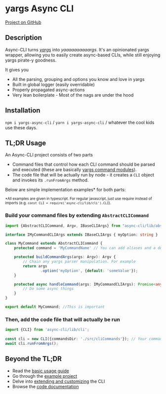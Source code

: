 # yargs Async CLI

[Project on GitHub](https://github.com/yaronassa/asyncCLI/)

## Description

Async-CLI turns [*yargs*](https://github.com/yargs/yargs) into *yaaaaaaaaaargs*. It's an opinionated yargs wrapper, allowing you to easily create async-based CLIs, while still enjoying yargs pirate-y goodness.

It gives you

* All the parsing, grouping and options you know and love in yargs
* Built in global logger (easily overridable)
* Properly propagated async-actions
* Very lean boilerplate - Most of the nags are under the hood

## Installation

`npm i yargs-async-cli` / `yarn i yargs-async-cli` / whatever the cool kids use these days.

## TL;DR Usage

An Async-CLI project consists of two parts

* Command files that control how each CLI command should be parsed and executed (these are basically [yargs command modules](https://github.com/yargs/yargs/blob/master/docs/advanced.md#providing-a-command-module)). 
* The code file that will be actually run by node - it creates a `CLI` object and invokes its `.runFromArgs` method.

Below are simple implementation examples* for both parts:

<sup>*All examples are given in typescript. For regular javascript, just use require instead of imports (e.g. `const CLI = require('async-cli/lib/cli').CLI`).</sup>

### Build your command files by extending `AbstractCLICommand`

```typescript
import {AbstractCLICommand, Argv, IBaseCLIArgs} from "async-cli/lib/abstractCLICommand";

interface IMyCommandCLIArgs extends IBaseCLIArgs { myOption: string }

class MyCommand extends AbstractCLICommand {
    protected command = 'MyCommandName' // You can add aliases and a description

    protected buildCommandArgs(args: Argv): Argv {
        // Chain any yargs parser manipulation. For example
        return args
                .option('myOption', {default: 'someValue'});
    }

    protected async handleCommand(args: IMyCommandCLIArgs): Promise<any> {
        // Do some async things
    }   
}

export default MyCommand; //This is important
```

### Then, add the code file that will actually be run

```typescript
import {CLI} from 'async-cli/lib/cli';
    
const cli = new CLI({commandsDir: './src/cliCommands'}); // Your command files directory
await cli.runFromArgs();
```

## Beyond the TL;DR

* Read the [basic usage guide](docs/usageGuide.md)
* Go through the [example project](docs/exampleProject/exampleProject.md)
* Delve into [extending and customizing](docs/extendingGuide.md) the CLI
* Browse the [code documentation](https://yaronassa.github.io/asyncCLI/)




